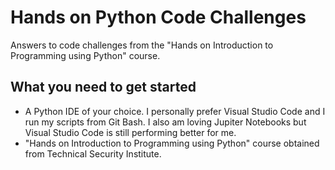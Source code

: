 # Hands on Python Code Challenges
Answers to code challenges from the "Hands on Introduction to Programming using Python" course.

## What you need to get started 
- A Python IDE of your choice. I personally prefer Visual Studio Code and I run my scripts from Git Bash. I also am loving Jupiter Notebooks but Visual Studio Code is still performing better for me.
- "Hands on Introduction to Programming using Python" course obtained from Technical Security Institute. 


